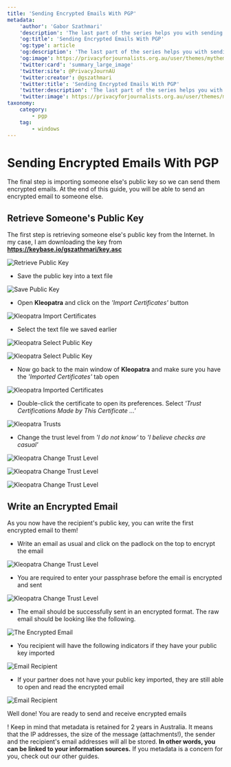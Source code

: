 ```yaml
---
title: 'Sending Encrypted Emails With PGP'
metadata:
    'author': 'Gabor Szathmari'
    'description': 'The last part of the series helps you with sending and receiving your first encrypted email'
    'og:title': 'Sending Encrypted Emails With PGP'
    'og:type': article
    'og:description': 'The last part of the series helps you with sending and receiving your first encrypted email'
    'og:image': https://privacyforjournalists.org.au/user/themes/mytheme/images/social.png
    'twitter:card': 'summary_large_image'
    'twitter:site': @PrivacyJournAU
    'twitter:creator': @gszathmari
    'twitter:title': 'Sending Encrypted Emails With PGP'
    'twitter:description': 'The last part of the series helps you with sending and receiving your first encrypted email'
    'twitter:image': https://privacyforjournalists.org.au/user/themes/mytheme/images/social.png
taxonomy:
    category:
        - pgp
    tag:
        - windows
---
```


# Sending Encrypted Emails With PGP

The final step is importing someone else's public key so we can send them encrypted emails. At the end of this guide, you will be able to send an encrypted email to someone else.

## Retrieve Someone's Public Key

The first step is retrieving someone else's public key from the Internet. In my case, I am downloading the key from **https://keybase.io/gszathmari/key.asc**

![Retrieve Public Key](retrieve-public-key.png?lightbox=1024&cropResize=600,600)

* Save the public key into a text file

![Save Public Key](save-public-key-in-text-file.png?lightbox=1024&cropResize=600,600)

* Open **Kleopatra** and click on the _'Import Certificates'_ button

![Kleopatra Import Certificates](kleopatra-main-window.png?lightbox=1024&cropResize=600,600)

* Select the text file we saved earlier

![Kleopatra Select Public Key](kleopatra-import-public-key.png?lightbox=1024&cropResize=600,600)

![Kleopatra Select Public Key](kleopatra-import-successful.png?lightbox=1024&cropResize=600,600)

* Now go back to the main window of **Kleopatra** and make sure you have the _'Imported Certificates'_ tab open

![Kleopatra Imported Certificates](kleopatra-main-window-2.png?lightbox=1024&cropResize=600,600)

* Double-click the certificate to open its preferences. Select _'Trust Certifications Made by This Certificate ...'_

![Kleopatra Trusts](kleopatra-key-properties.png?lightbox=1024&cropResize=600,600)

* Change the trust level from _'I do not know'_ to _'I believe checks are casual'_

![Kleopatra Change Trust Level](kleopatra-set-trust-level.png?lightbox=1024&cropResize=600,600)

![Kleopatra Change Trust Level](kleopatra-set-trust-level-1.png?lightbox=1024&cropResize=600,600)

![Kleopatra Change Trust Level](kleopatra-set-trust-level-2.png?lightbox=1024&cropResize=600,600)

## Write an Encrypted Email

As you now have the recipient's public key, you can write the first encrypted email to them!

* Write an email as usual and click on the padlock on the top to encrypt the email

![Kleopatra Change Trust Level](thunderbird-encrypt-email.png?lightbox=1024&cropResize=600,600)

* You are required to enter your passphrase before the email is encrypted and sent

![Kleopatra Change Trust Level](thunderbird-encrypt-email-2.png?lightbox=1024&cropResize=600,600)

* The email should be successfully sent in an encrypted format. The raw email should be looking like the following.

![The Encrypted Email](encrypted-email.png?lightbox=1024&cropResize=600,600)

* You recipient will have the following indicators if they have your public key imported

![Email Recipient](recipient-side-2.png?lightbox=1024&cropResize=600,600)

* If your partner does not have your public key imported, they are still able to open and read the encrypted email

![Email Recipient](recipient-side-1.png?lightbox=1024&cropResize=600,600)

Well done! You are ready to send and receive encrypted emails

! Keep in mind that metadata is retained for 2 years in Australia. It means that the IP addresses, the size of the message (attachments!), the sender and the recipient's email addresses will all be stored. **In other words, you can be linked to your information sources.** If you metadata is a concern for you, check out our other guides.
